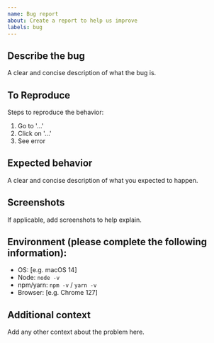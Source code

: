```yaml
---
name: Bug report
about: Create a report to help us improve
labels: bug
---
```


## Describe the bug
A clear and concise description of what the bug is.

## To Reproduce
Steps to reproduce the behavior:
1. Go to '...'
2. Click on '...'
3. See error

## Expected behavior
A clear and concise description of what you expected to happen.

## Screenshots
If applicable, add screenshots to help explain.

## Environment (please complete the following information):
- OS: [e.g. macOS 14]
- Node: `node -v`
- npm/yarn: `npm -v` / `yarn -v`
- Browser: [e.g. Chrome 127]

## Additional context
Add any other context about the problem here.
